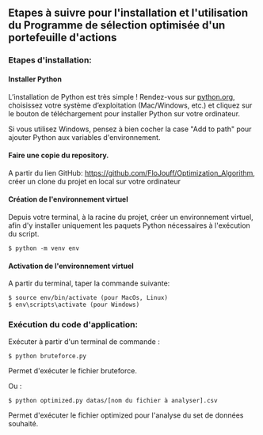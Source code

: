 ## Etapes à suivre pour l'installation et l'utilisation du Programme de sélection optimisée d'un portefeuille d'actions

### Etapes d'installation:

#### Installer Python

L’installation de Python est très simple ! Rendez-vous sur [python.org](https://www.python.org/downloads/), choisissez votre système d’exploitation (Mac/Windows, etc.) et cliquez sur le bouton de téléchargement pour installer Python sur votre ordinateur.

Si vous utilisez Windows, pensez à bien cocher la case "Add to path" pour ajouter Python aux variables d'environnement.

#### Faire une copie du repository.

A partir du lien GitHub: https://github.com/FloJouff/Optimization_Algorithm, créer un clone du projet en local sur votre ordinateur

#### Création de l'environnement virtuel

Depuis votre terminal, à la racine du projet, créer un environnement virtuel, afin d'y installer uniquement les paquets Python nécessaires à l'exécution du script.

    $ python -m venv env

#### Activation de l'environnement virtuel

A partir du terminal, taper la commande suivante:

    $ source env/bin/activate (pour MacOs, Linux)
    $ env\scripts\activate (pour Windows)

### Exécution du code d'application:

Exécuter à partir d'un terminal de commande :

    $ python bruteforce.py

Permet d'exécuter le fichier bruteforce.

Ou :

    $ python optimized.py datas/[nom du fichier à analyser].csv

Permet d'exécuter le fichier optimized pour l'analyse du set de données souhaité.
